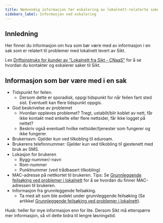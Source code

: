```yaml
---
title: Nødvendig informasjon før eskalering av lokalnett-relaterte saker til Sikt.
sidebars_label: Informasjon ved eskalering
---
```


## Innledning

Her finner du informasjon om hva som bør være med av informasjon i en sak som er relatert til problemer med lokalnett levert av Sikt. 

Les [Driftsinstruks for kunder av "Lokalnett fra Sikt - CNaaS"](driftsinstruks-kunde.md) for å se hvordan du kontakter og eskalerer saker til Sikt.

## Informasjon som bør være med i en sak

- Tidspunkt for feilen.
  - Dersom dette er sporadisk, oppgi tidspunkt for når feilen fant sted sist. Eventuelt kan flere tidspunkt oppgis. 
- God beskrivelse av problemet
  - Hvordan oppleves problemet? Tregt, ustabilt/blir koblet av nett, får ikke kontakt med enkelte eller flere nettsider, får ikke logget på nettet?
  - Beskriv også eventuelt hvilke nettsider/tjenester som fungerer og ikke fungerer. 
- Brukernavn: Gjelder kun ved tilkobling til eduroam. 
- Brukerens telefonnummer: Gjelder kun ved tilkobling til gjestenett med bruk av SMS. 
- Lokasjon for brukeren 
  - Bygg-nummer/-navn
  - Rom-nummer
  - Punktnummer (ved trådbasert tilkobling)
- MAC-adresse på nettkortet til brukeren. Tips: Se [Grunnleggende feilsøking ved problemer i lokalnett](grunnleggende-feilsok-lokalnett.md#adresser) for å se hvordan du finner MAC-adressen til brukeren.
- Informasjon fra grunnleggende feilsøking. 
  - Ta med alt som ble avdekt under grunnleggende feilsøking (Se artikkel [Grunnleggende feilsøking ved problemer i lokalnett](grunnleggende-feilsok-lokalnett.md)).

Husk: heller for mye informasjon enn for lite. Dersom Sikt må etterspørre mer informasjon, så vil dette bidra til lengre løsningstid. 




